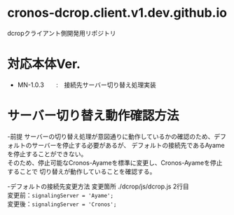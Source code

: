# cronos-dcrop.client.v1.dev.github.io
dcropクライアント側開発用リポジトリ

# 対応本体Ver.
- MN-1.0.3　　:　接続先サーバー切り替え処理実装


# サーバー切り替え動作確認方法
-前提
 サーバーの切り替え処理が意図通りに動作しているかの確認のため、デフォルトのサーバーを停止する必要があるが、
デフォルトの接続先であるAyameを停止することができない。<br>
そのため、停止可能なCronos-Ayameを標準に変更し、Cronos-Ayameを停止することで
切り替えが動作していることを確認する。<br>

-デフォルトの接続先変更方法
変更箇所 ./dcrop/js/dcrop.js 2行目<br>
変更前：`signalingServer = 'Ayame';`<br>
変更後：`signalingServer = 'Cronos';`<br>